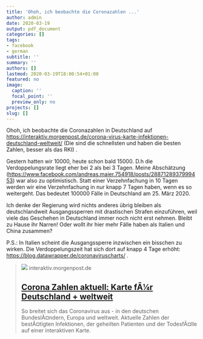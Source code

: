 ```yaml
---
title: 'Ohoh, ich beobachte die Coronazahlen ...'
author: admin
date: 2020-03-19
output: pdf_document
categories: []
tags:
- facebook
- german
subtitle: ''
summary: ''
authors: []
lastmod: 2020-03-19T18:00:54+01:00
featured: no
image:
  caption: ''
  focal_point: ''
  preview_only: no
projects: []
slug: []
---
```

Ohoh, ich beobachte die Coronazahlen in Deutschland auf https://interaktiv.morgenpost.de/corona-virus-karte-infektionen-deutschland-weltweit/ (Die sind die schnellsten und haben die besten Zahlen, besser als das RKI) . 

Gestern hatten wir 10000, heute schon bald 15000. D.h die Verdoppelungsrate liegt eher bei 2 als bei 3 Tagen. Meine Abschätzung (https://www.facebook.com/andreas.maier.754918/posts/2887128937999453) war also zu optimistisch. Statt einer Verzehnfachung in 10 Tagen werden wir eine Verzehnfachung in nur knapp 7 Tagen haben, wenn es so weitergeht. Das bedeutet 100000 Fälle in Deutschland am 25. März 2020. 

Ich denke der Regierung wird nichts anderes übrig bleiben als deutschlandweit Ausgangssperren mit drastischen Strafen einzuführen, weil viele das Geschehen in Deutschland immer noch nicht erst nehmen. Bleibt zu Hause ihr Narren! Oder wollt ihr hier mehr Fälle haben als Italien und China zusammen?

P.S.: In Italien scheint die Ausgangssperre inzwischen ein bisschen zu wirken. Die Verdoppelungszeit hat sich dort auf knapp 4 Tage erhöht: https://blog.datawrapper.de/coronaviruscharts/ .
> [![](https://interaktiv.morgenpost.de/corona-virus-karte-infektionen-deutschland-weltweit/images/ogimage.jpg)](https://interaktiv.morgenpost.de/corona-virus-karte-infektionen-deutschland-weltweit/)
> interaktiv.morgenpost.de
> ## [Corona Zahlen aktuell: Karte fÃ¼r Deutschland + weltweit](https://interaktiv.morgenpost.de/corona-virus-karte-infektionen-deutschland-weltweit/)
>
>So breitet sich das Coronavirus aus - in den deutschen BundeslÃ¤ndern, Europa und weltweit. Aktuelle Zahlen der bestÃ¤tigten Infektionen, der geheilten Patienten und der TodesfÃ¤lle auf einer interaktiven Karte.

